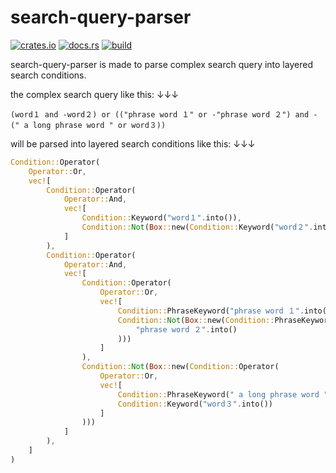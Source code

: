 # search-query-parser

[![crates.io](https://img.shields.io/crates/v/search-query-parser.svg)](https://crates.io/crates/search-query-parser)
[![docs.rs](https://docs.rs/search-query-parser/badge.svg)](https://docs.rs/search-query-parser)
[![build](https://github.com/dimmy82/search-query-parser/actions/workflows/build_and_test.yml/badge.svg)](https://github.com/dimmy82/search-query-parser/actions)

search-query-parser is made to parse complex search query into layered search conditions.

the complex search query like this: ↓↓↓

`(word１ and -word２) or (("phrase word １" or -"phrase word ２") and -(" a long phrase word " or word３))`

will be parsed into layered search conditions like this: ↓↓↓

```Rust
Condition::Operator(
    Operator::Or,
    vec![
        Condition::Operator(
            Operator::And,
            vec![
                Condition::Keyword("word１".into()),
                Condition::Not(Box::new(Condition::Keyword("word２".into()))),
            ]
        ),
        Condition::Operator(
            Operator::And,
            vec![
                Condition::Operator(
                    Operator::Or,
                    vec![
                        Condition::PhraseKeyword("phrase word １".into()),
                        Condition::Not(Box::new(Condition::PhraseKeyword(
                            "phrase word ２".into()
                        )))
                    ]
                ),
                Condition::Not(Box::new(Condition::Operator(
                    Operator::Or,
                    vec![
                        Condition::PhraseKeyword(" a long phrase word ".into()),
                        Condition::Keyword("word３".into())
                    ]
                )))
            ]
        ),
    ]
)
```
